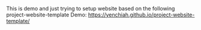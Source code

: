 This is demo and just trying to setup website based on the following project-website-template
Demo: https://yenchiah.github.io/project-website-template/
